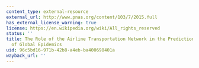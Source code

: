 ```yaml
---
content_type: external-resource
external_url: http://www.pnas.org/content/103/7/2015.full
has_external_license_warning: true
license: https://en.wikipedia.org/wiki/All_rights_reserved
status: ''
title: The Role of the Airline Transportation Network in the Prediction and Predictability
  of Global Epidemics
uid: 96c5bd16-971b-42b8-a4eb-ba400698401a
wayback_url: ''
---
```

